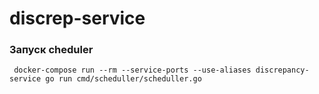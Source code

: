 # discrep-service

### Запуск cheduler
```
 docker-compose run --rm --service-ports --use-aliases discrepancy-service go run cmd/scheduller/scheduller.go 
```